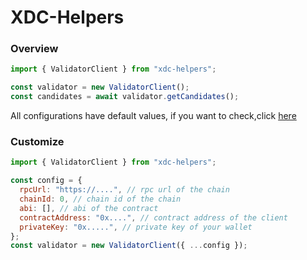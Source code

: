 # XDC-Helpers

### Overview

```javascript
import { ValidatorClient } from "xdc-helpers";

const validator = new ValidatorClient();
const candidates = await validator.getCandidates();
```

All configurations have default values, if you want to check,click
[here](https://github.com/XinFinOrg/XDC-Helpers/blob/the-first-version-for-sdk/src/config/index.js "defaultConfig")

### Customize

```javascript
import { ValidatorClient } from "xdc-helpers";

const config = {
  rpcUrl: "https://....", // rpc url of the chain
  chainId: 0, // chain id of the chain
  abi: [], // abi of the contract
  contractAddress: "0x....", // contract address of the client
  privateKey: "0x.....", // private key of your wallet
};
const validator = new ValidatorClient({ ...config });
```

